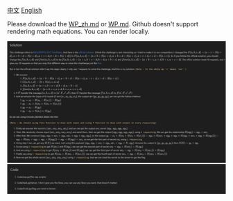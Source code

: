 [中文](./README_zh.md) [English](./README.md)

Please download the [WP_zh.md](WP_zh.md) or [WP.md](WP.md). Github doesn't support rendering math equations. You can render locally. 

![avatar](./pic/sol.jpg)
![avatar](./pic/code.jpg)